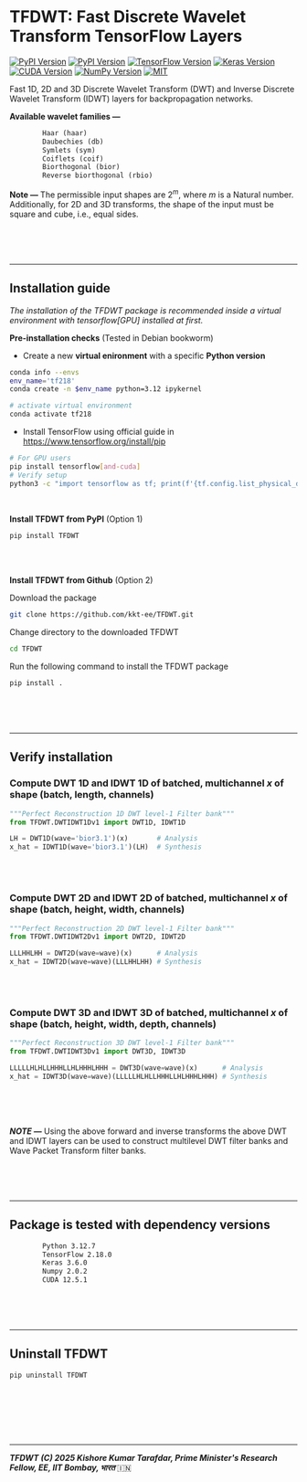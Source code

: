 # TFDWT: Fast Discrete Wavelet Transform TensorFlow Layers

[![PyPI Version](https://img.shields.io/pypi/v/TFDWT?label=PyPI)](https://pypi.org/project/TFDWT/) 
[![PyPI Version](https://img.shields.io/pypi/pyversions/TFDWT)](https://pypi.org/project/TFDWT/)
[![TensorFlow Version](https://img.shields.io/badge/tensorflow-2.18.0-darkorange)](https://www.tensorflow.org/)
[![Keras Version](https://img.shields.io/badge/keras-3.6.0-darkred)](https://keras.io/)
[![CUDA Version](https://img.shields.io/badge/cuda-12.5.1-green)](https://developer.nvidia.com/cuda-toolkit)
[![NumPy Version](https://img.shields.io/badge/numpy-2.0.2-blueviolet)](https://numpy.org/)
[![MIT](https://img.shields.io/badge/license-GPLv3-deepgreen.svg?style=flat)](https://github.com/kkt-ee/TFDWT/LICENSE)

Fast $1\text{D}$, $2\text{D}$ and $3\text{D}$ Discrete Wavelet Transform ($\text{DWT}$) and Inverse Discrete Wavelet Transform ($\text{IDWT}$) layers for backpropagation networks.

**Available wavelet families ―**

```txt
        Haar (haar)
        Daubechies (db)
        Symlets (sym)
        Coiflets (coif)
        Biorthogonal (bior)
        Reverse biorthogonal (rbio)
```


**Note ―** The permissible input shapes are $2^m$, where $m$ is a Natural number. Additionally, for 2D and 3D transforms, the shape of the input must be square and cube, i.e., equal sides.

  
<br/><br/><br/>

* * *

## Installation guide

*The installation of the TFDWT package is recommended inside a virtual environment with tensorflow[GPU] installed at first.*

**Pre-installation checks**
(Tested in Debian bookworm)
  - Create a new **virtual enironment** with a specific **Python version**

  ```bash
  conda info --envs
  env_name='tf218'
  conda create -n $env_name python=3.12 ipykernel

  # activate virtual environment
  conda activate tf218
  ```

  - Install TensorFlow using official guide in https://www.tensorflow.org/install/pip  

  ```bash
  # For GPU users
  pip install tensorflow[and-cuda]
  # Verify setup
  python3 -c "import tensorflow as tf; print(f'{tf.config.list_physical_devices('GPU')}, \nTF version {tf.__version__}')"
  ```


<br/>

**Install TFDWT from PyPI** (Option $1$)

```bash
pip install TFDWT
```

  
<br/><br/>

**Install TFDWT from Github** (Option $2$)

Download the package

```bash
git clone https://github.com/kkt-ee/TFDWT.git
```

Change directory to the downloaded TFDWT 

```bash
cd TFDWT
```

Run the following command to install the TFDWT package

```bash
pip install .
```



  
<br/><br/><br/>

* * *

## Verify installation

### Compute $\text{DWT}$ $1\text{D}$ and $\text{IDWT}$ $1\text{D}$ of batched, multichannel $x$ of shape $(\text{batch, length, channels})$

```python
"""Perfect Reconstruction 1D DWT level-1 Filter bank"""
from TFDWT.DWTIDWT1Dv1 import DWT1D, IDWT1D

LH = DWT1D(wave='bior3.1')(x)       # Analysis
x_hat = IDWT1D(wave='bior3.1')(LH)  # Synthesis

```

  <br/><br/>

### Compute $\text{DWT}$ $2\text{D}$ and $\text{IDWT}$ $2\text{D}$ of batched, multichannel $x$ of shape $(\text{batch, height, width, channels})$

```python
"""Perfect Reconstruction 2D DWT level-1 Filter bank"""
from TFDWT.DWTIDWT2Dv1 import DWT2D, IDWT2D

LLLHHLHH = DWT2D(wave=wave)(x)      # Analysis
x_hat = IDWT2D(wave=wave)(LLLHHLHH) # Synthesis

```

 <br/><br/>

 ### Compute $\text{DWT}$ $3\text{D}$ and $\text{IDWT}$ $3\text{D}$ of batched, multichannel $x$ of shape $(\text{batch, height, width, depth, channels})$

```python
"""Perfect Reconstruction 3D DWT level-1 Filter bank"""
from TFDWT.DWTIDWT3Dv1 import DWT3D, IDWT3D

LLLLLHLHLLHHHLLHLHHHLHHH = DWT3D(wave=wave)(x)      # Analysis
x_hat = IDWT3D(wave=wave)(LLLLLHLHLLHHHLLHLHHHLHHH) # Synthesis

```

 <br/><br/><br/>

***NOTE ―*** Using the above forward and inverse transforms the above $\text{DWT}$ and $\text{IDWT}$ layers can be used to construct multilevel $\text{DWT}$ filter banks and $\text{Wave Packet Transform}$ filter banks.



  
<br/><br/><br/>



* * *

## Package is tested with dependency versions

```txt
        Python 3.12.7
        TensorFlow 2.18.0
        Keras 3.6.0
        Numpy 2.0.2
        CUDA 12.5.1
```


<br/><br/><br/>

* * *

## Uninstall TFDWT

```bash
pip uninstall TFDWT
```

  
<br/><br/><br/><br/><br/>

* * *

***TFDWT (C) 2025 Kishore Kumar Tarafdar, Prime Minister's Research Fellow, EE, IIT Bombay, भारत*** 🇮🇳